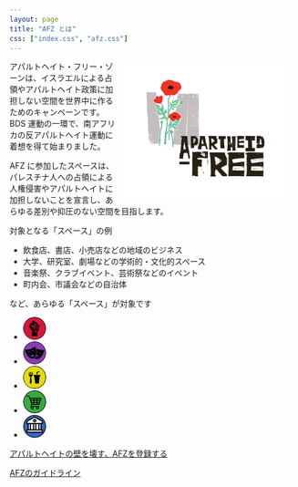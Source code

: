 ```yaml
---
layout: page
title: "AFZ とは"
css: ["index.css", "afz.css"]
---
```


<div class="page">

<img src="/assets/img/apartheidfree.png" style="float:right; width: 300px; padding-right: 10px" />

<p>アパルトヘイト・フリー・ゾーンは、イスラエルによる占領やアパルトヘイト政策に加担しない空間を世界中に作るためのキャンペーンです。BDS 運動の一環で、南アフリカの反アパルトヘイト運動に着想を得て始まりました。</p>

<p>AFZ に参加したスペースは、パレスチナ人への占領による人権侵害やアパルトヘイトに加担しないことを宣言し、あらゆる差別や抑圧のない空間を目指します。</p>

<p>
<p>対象となる「スペース」の例</p>
<ul>
<li>飲食店、書店、小売店などの地域のビジネス</li>
<li>大学、研究室、劇場などの学術的・文化的スペース</li>
<li>音楽祭、クラブイベント、芸術祭などのイベント</li>
<li>町内会、市議会などの自治体</li>
</ul>
など、あらゆる「スペース」が対象です
</p>

<ul id="legend" class="afzIcons">
  <li><img src="/assets/icons/social.png" height="40" width="40" /></li>
  <li><img src="/assets/icons/cultural.png" height="40" width="40" /></li>
  <li><img src="/assets/icons/cafe.png" height="40" width="40" /></li>
  <li><img src="/assets/icons/shop.png" height="40" width="40" /></li>
  <li><img src="/assets/icons/place.png" height="40" width="40" /></li>
</ul>

<a href="register">アパルトヘイトの壁を壊す、AFZを登録する</a><br />
<!-- a href="what-you-can-do">AFZとしてできること</a><br / -->
<a href="guide">AFZのガイドライン</a><br />

</div>
